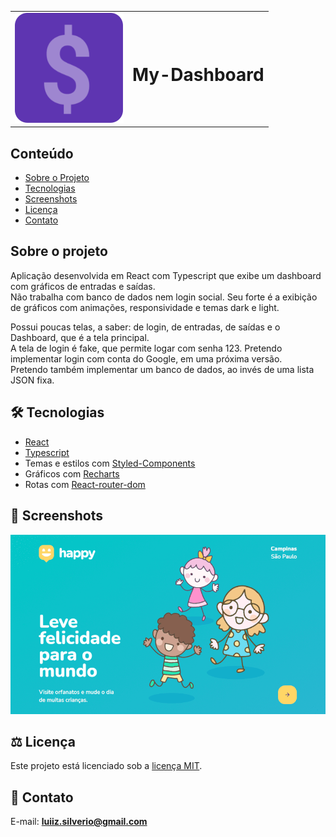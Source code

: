 <table>
  <tr>
    <td><img src="https://github.com/luiizsilverio/my-dashboard/blob/main/public/assets/logo.svg" /></td>
    <td><h1>My-Dashboard</h1></td>
  </tr>
</table>

## Conteúdo
* [Sobre o Projeto](#sobre-o-projeto)
* [Tecnologias](#hammer_and_wrench-tecnologias)
* [Screenshots](#camera_flash-screenshots)
* [Licença](#balance_scale-licença)
* [Contato](#email-contato)

## Sobre o projeto
Aplicação desenvolvida em React com Typescript que exibe um dashboard com gráficos de entradas e saídas.<br />
Não trabalha com banco de dados nem login social. Seu forte é a exibição de gráficos com animações, responsividade e temas dark e light.<br />

Possui poucas telas, a saber: de login, de entradas, de saídas e o Dashboard, que é a tela principal.<br />
A tela de login é fake, que permite logar com senha 123. Pretendo implementar login com conta do Google, em uma próxima versão.<br />
Pretendo também implementar um banco de dados, ao invés de uma lista JSON fixa.<br />

## :hammer_and_wrench: Tecnologias
* <ins>React</ins>
* <ins>Typescript</ins>
* Temas e estilos com <ins>Styled-Components</ins>
* Gráficos com <ins>Recharts</ins>
* Rotas com <ins>React-router-dom</ins>

## :camera_flash: Screenshots
![](https://github.com/luiizsilverio/happy-react/blob/main/src/images/happy-react.gif)

## :balance_scale: Licença
Este projeto está licenciado sob a [licença MIT](LICENSE).

## :email: Contato

E-mail: [**luiiz.silverio@gmail.com**](mailto:luiiz.silverio@gmail.com)
